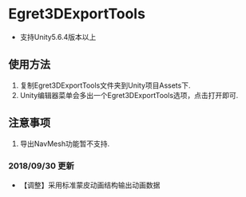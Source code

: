 # Egret3DExportTools
* 支持Unity5.6.4版本以上

## 使用方法
1. 复制Egret3DExportTools文件夹到Unity项目Assets下.
2. Unity编辑器菜单会多出一个Egret3DExportTools选项，点击打开即可.

## 注意事项
1. 导出NavMesh功能暂不支持.

### 2018/09/30 更新
* 【调整】采用标准蒙皮动画结构输出动画数据
